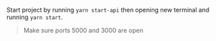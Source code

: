 Start project by running ```yarn start-api``` then opening new terminal and running ```yarn start```.
> Make sure ports 5000 and 3000 are open